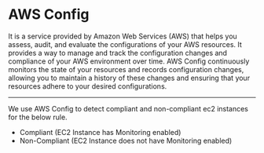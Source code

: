 # AWS Config

It is a service provided by Amazon Web Services (AWS) that helps you assess, audit, and evaluate the configurations of your AWS resources. It provides a way to manage and track the configuration changes and compliance of your AWS environment over time. AWS Config continuously monitors the state of your resources and records configuration changes, allowing you to maintain a history of these changes and ensuring that your resources adhere to your desired configurations.

---
We use AWS Config to detect compliant and non-compliant ec2 instances for the below rule.

- Compliant (EC2 Instance has Monitoring enabled)
- Non-Compliant (EC2 Instance does not have Monitoring enabled)

  
